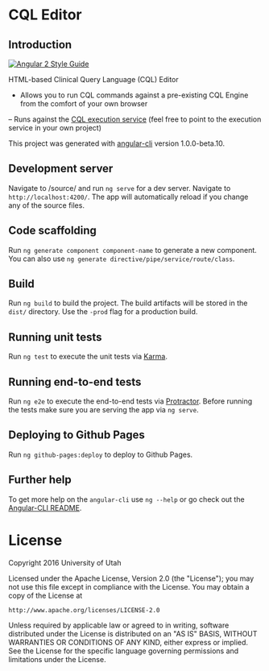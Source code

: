 # CQL Editor

## Introduction

[![Angular 2 Style Guide](https://mgechev.github.io/angular2-style-guide/images/badge.svg)](https://angular.io/styleguide)

HTML-based Clinical Query Language (CQL) Editor

- Allows you to run CQL commands against a pre-existing CQL Engine from the comfort of your own browser

– Runs against the [CQL execution service](https://github.com/c-schuler/Cql_Engine/tree/master/Src/java/cql-execution-service) (feel free to point to the execution service in your own project)

This project was generated with [angular-cli](https://github.com/angular/angular-cli) version 1.0.0-beta.10.

## Development server
Navigate to /source/ and run `ng serve` for a dev server. Navigate to `http://localhost:4200/`. The app will automatically reload if you change any of the source files.

## Code scaffolding

Run `ng generate component component-name` to generate a new component. You can also use `ng generate directive/pipe/service/route/class`.

## Build

Run `ng build` to build the project. The build artifacts will be stored in the `dist/` directory. Use the `-prod` flag for a production build.

## Running unit tests

Run `ng test` to execute the unit tests via [Karma](https://karma-runner.github.io).

## Running end-to-end tests

Run `ng e2e` to execute the end-to-end tests via [Protractor](http://www.protractortest.org/). 
Before running the tests make sure you are serving the app via `ng serve`.

## Deploying to Github Pages

Run `ng github-pages:deploy` to deploy to Github Pages.

## Further help

To get more help on the `angular-cli` use `ng --help` or go check out the [Angular-CLI README](https://github.com/angular/angular-cli/blob/master/README.md).

# License

Copyright 2016 University of Utah

Licensed under the Apache License, Version 2.0 (the "License");
you may not use this file except in compliance with the License.
You may obtain a copy of the License at

    http://www.apache.org/licenses/LICENSE-2.0

Unless required by applicable law or agreed to in writing, software
distributed under the License is distributed on an "AS IS" BASIS,
WITHOUT WARRANTIES OR CONDITIONS OF ANY KIND, either express or implied.
See the License for the specific language governing permissions and
limitations under the License.
